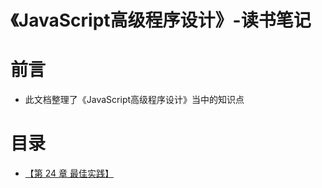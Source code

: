 # 《JavaScript高级程序设计》-读书笔记
# 前言
- 此文档整理了《JavaScript高级程序设计》当中的知识点

# 目录
- [【第 24 章 最佳实践】](https://github.com/luohong123/js-advance-program/tree/master/%E7%AC%AC%2024%20%E7%AB%A0%20%E6%9C%80%E4%BD%B3%E5%AE%9E%E8%B7%B5)
